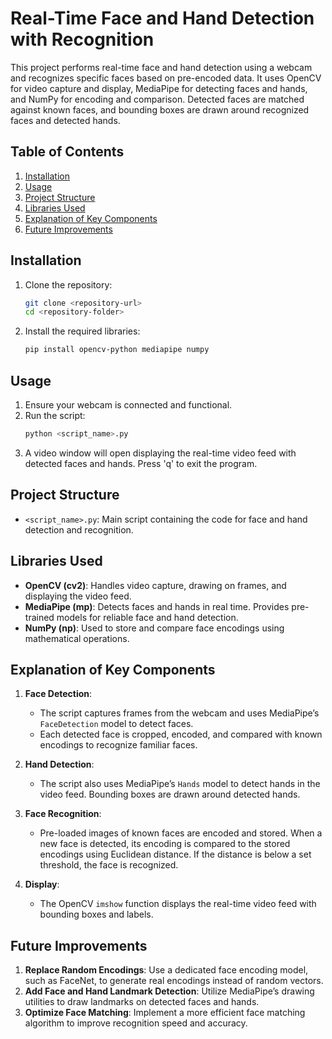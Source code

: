 # Real-Time Face and Hand Detection with Recognition

This project performs real-time face and hand detection using a webcam and recognizes specific faces based on pre-encoded data. It uses OpenCV for video capture and display, MediaPipe for detecting faces and hands, and NumPy for encoding and comparison. Detected faces are matched against known faces, and bounding boxes are drawn around recognized faces and detected hands.

## Table of Contents

1. [Installation](#installation)
2. [Usage](#usage)
3. [Project Structure](#project-structure)
4. [Libraries Used](#libraries-used)
5. [Explanation of Key Components](#explanation-of-key-components)
6. [Future Improvements](#future-improvements)

## Installation

1. Clone the repository:
    ```bash
    git clone <repository-url>
    cd <repository-folder>
    ```

2. Install the required libraries:
    ```bash
    pip install opencv-python mediapipe numpy
    ```

## Usage

1. Ensure your webcam is connected and functional.
2. Run the script:
    ```bash
    python <script_name>.py
    ```
3. A video window will open displaying the real-time video feed with detected faces and hands. Press 'q' to exit the program.

## Project Structure

- `<script_name>.py`: Main script containing the code for face and hand detection and recognition.

## Libraries Used

- **OpenCV (cv2)**: Handles video capture, drawing on frames, and displaying the video feed.
- **MediaPipe (mp)**: Detects faces and hands in real time. Provides pre-trained models for reliable face and hand detection.
- **NumPy (np)**: Used to store and compare face encodings using mathematical operations.

## Explanation of Key Components

1. **Face Detection**: 
    - The script captures frames from the webcam and uses MediaPipe’s `FaceDetection` model to detect faces.
    - Each detected face is cropped, encoded, and compared with known encodings to recognize familiar faces.
  
2. **Hand Detection**: 
    - The script also uses MediaPipe’s `Hands` model to detect hands in the video feed. Bounding boxes are drawn around detected hands.

3. **Face Recognition**:
    - Pre-loaded images of known faces are encoded and stored. When a new face is detected, its encoding is compared to the stored encodings using Euclidean distance. If the distance is below a set threshold, the face is recognized.

4. **Display**:
    - The OpenCV `imshow` function displays the real-time video feed with bounding boxes and labels.

## Future Improvements

1. **Replace Random Encodings**: Use a dedicated face encoding model, such as FaceNet, to generate real encodings instead of random vectors.
2. **Add Face and Hand Landmark Detection**: Utilize MediaPipe’s drawing utilities to draw landmarks on detected faces and hands.
3. **Optimize Face Matching**: Implement a more efficient face matching algorithm to improve recognition speed and accuracy.
